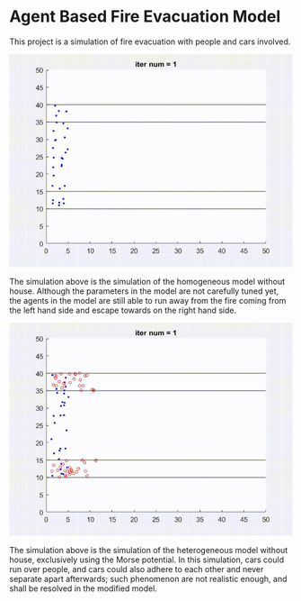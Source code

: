# Agent Based Fire Evacuation Model
This project is a simulation of fire evacuation with people and cars involved.

![](https://github.com/ZT220501/Agent-Based-Fire-Evacuation/blob/main/Results/simulation_homogeneous.gif)

The simulation above is the simulation of the homogeneous model without house. Although the parameters in the model are not carefully tuned yet, the agents in the model are still able to run away from the fire coming from the left hand side and escape towards on the right hand side.

![](https://github.com/ZT220501/Agent-Based-Fire-Evacuation/blob/main/Results/simulation_without_house_collapse.gif)

The simulation above is the simulation of the heterogeneous model without house, exclusively using the Morse potential. In this simulation, cars could run over people, and cars could also adhere to each other and never separate apart afterwards; such phenomenon are not realistic enough, and shall be resolved in the modified model.
